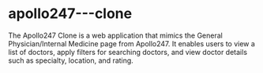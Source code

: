 # apollo247---clone
The Apollo247 Clone is a web application that mimics the General Physician/Internal Medicine page from Apollo247. It enables users to view a list of doctors, apply filters for searching doctors, and view doctor details such as specialty, location, and rating.
